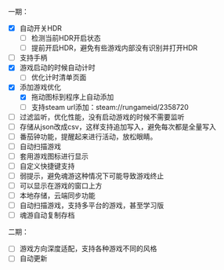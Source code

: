 一期：
- [x] 自动开关HDR
    - [ ] 检测当前HDR开启状态
    - [ ] 提前开启HDR，避免有些游戏内部没有识别并打开HDR
- [ ] 支持手柄
- [x] 游戏启动的时候自动计时
    - [ ] 优化计时清单页面
- [x] 添加游戏优化
    - [x] 拖动图标到程序上自动添加
    - [ ] 支持steam url添加：steam://rungameid/2358720
- [ ] 过滤监听，优化性能，没有启动游戏的时候不需要监听
- [ ] 存储从json改成csv，这样支持追加写入，避免每次都是全量写入
- [ ] 番茄钟功能，提醒起来进行活动，放松眼睛。
- [ ] 自动扫描游戏
- [ ] 套用游戏图标进行显示
- [ ] 自定义快捷键支持
- [ ] 弱提示，避免魂游这种情况下可能导致游戏终止
- [ ] 可以显示在游戏的窗口上方
- [ ] 本地存储，云端同步功能
- [ ] 自动扫描游戏，支持多平台的游戏，甚至学习版
- [ ] 魂游自动复制存档

二期：

- [ ] 游戏方向深度适配，支持各种游戏不同的风格
- [ ] 自动更新
